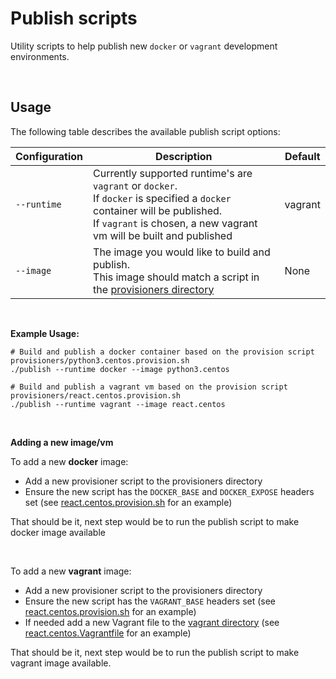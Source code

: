 # Publish scripts

Utility scripts to help publish new `docker` or `vagrant` development environments.

<br />

## Usage

The following table describes the available publish script options:

| Configuration           | Description                                                                                                                                                                                                                                                                                                                                                                               | Default |
|------------------|-----------------------------------------------------------------------------------------------------------------------------------------------------------------------------------------------------------|---------|
| `--runtime`      | Currently supported runtime's are `vagrant` or `docker`.<br />If `docker` is specified a `docker` container will be published.<br />If `vagrant` is chosen, a new vagrant vm will be built and published  | vagrant |
| `--image`        | The image you would like to build and publish.<br />This image should match a script in the [provisioners directory](provisioners/)                                                                       | None    |

<br />

**Example Usage:**
```
# Build and publish a docker container based on the provision script provisioners/python3.centos.provision.sh
./publish --runtime docker --image python3.centos

# Build and publish a vagrant vm based on the provision script provisioners/react.centos.provision.sh
./publish --runtime vagrant --image react.centos

```

<br />

**Adding a new image/vm**

To add a new **docker** image:

* Add a new provisioner script to the provisioners directory
* Ensure the new script has the `DOCKER_BASE` and `DOCKER_EXPOSE` headers set (see [react.centos.provision.sh](provisioners/react.centos.provision.sh) for an example)

That should be it, next step would be to run the publish script to make docker image available

<br />

To add a new **vagrant** image:

* Add a new provisioner script to the provisioners directory
* Ensure the new script has the `VAGRANT_BASE` headers set (see [react.centos.provision.sh](provisioners/react.centos.provision.sh) for an example)
* If needed add a new Vagrant file to the [vagrant directory](../vagrant/) (see [react.centos.Vagrantfile](../vagrant/react.centos.Vagrantfile) for an example)

That should be it, next step would be to run the publish script to make vagrant image available.

